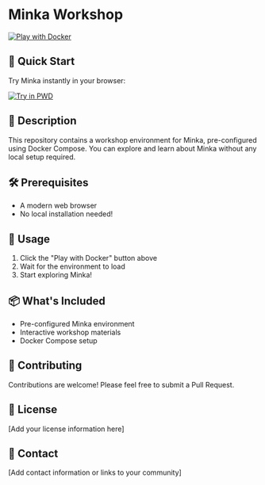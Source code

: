 # Minka Workshop

[![Play with Docker](https://raw.githubusercontent.com/play-with-docker/stacks/master/assets/images/button.png)](https://labs.play-with-docker.com/?stack=https://gist.githubusercontent.com/pcastellanos-minka/400551ec9c8cb9f4f6555f729e08d024/raw/465ca687fb485778f0787ca88cf98da06fcf1a02/docker-compose.yaml)

## 🚀 Quick Start

Try Minka instantly in your browser:

[![Try in PWD](https://raw.githubusercontent.com/play-with-docker/stacks/master/assets/images/button.png)](https://labs.play-with-docker.com/?stack=https://gist.githubusercontent.com/pcastellanos-minka/400551ec9c8cb9f4f6555f729e08d024/raw/465ca687fb485778f0787ca88cf98da06fcf1a02/docker-compose.yaml)

## 📝 Description

This repository contains a workshop environment for Minka, pre-configured using Docker Compose. You can explore and learn about Minka without any local setup required.

## 🛠️ Prerequisites

- A modern web browser
- No local installation needed!

## 🔧 Usage

1. Click the "Play with Docker" button above
2. Wait for the environment to load
3. Start exploring Minka!

## 📦 What's Included

- Pre-configured Minka environment
- Interactive workshop materials
- Docker Compose setup

## 🤝 Contributing

Contributions are welcome! Please feel free to submit a Pull Request.

## 📄 License

[Add your license information here]

## 📮 Contact

[Add contact information or links to your community]
